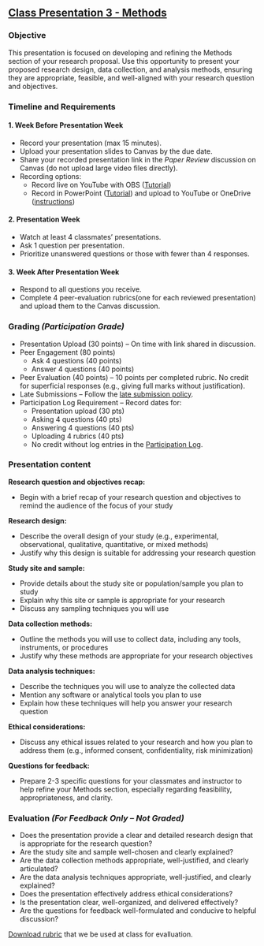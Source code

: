 ## [Class Presentation 3 - Methods](https://aselshall.github.io/rm/hw/class-presentation3)

### Objective

This presentation is focused on developing and refining the Methods section of your research proposal. Use this opportunity to present your proposed research design, data collection, and analysis methods, ensuring they are appropriate, feasible, and well-aligned with your research question and objectives.

### Timeline and Requirements

#### 1. Week Before Presentation Week
- Record your presentation (max 15 minutes).
- Upload your presentation slides to Canvas by the due date.
- Share your recorded presentation link in the *Paper Review* discussion on Canvas (do not upload large video files directly).
- Recording options:
  - Record live on YouTube with OBS ([Tutorial](https://youtu.be/zOhh6MclooA?feature=shared))
  - Record in PowerPoint ([Tutorial](https://youtu.be/bP9VJ03s8Gw?feature=shared)) and upload to YouTube or OneDrive ([instructions](https://github.com/aselshall/gwh/blob/main/hw/How%20to%20Upload%20a%20Video%20to%20OneDrive.docx))

#### 2. Presentation Week
- Watch at least 4 classmates’ presentations.
- Ask 1 question per presentation.
- Prioritize unanswered questions or those with fewer than 4 responses.

#### 3. Week After Presentation Week
- Respond to all questions you receive.
- Complete 4 peer-evaluation rubrics(one for each reviewed presentation) and upload them to the Canvas discussion.

### Grading *(Participation Grade)*
- Presentation Upload (30 points) – On time with link shared in discussion.
- Peer Engagement (80 points)
  - Ask 4 questions (40 points)
  - Answer 4 questions (40 points)
- Peer Evaluation (40 points) – 10 points per completed rubric. No credit for superficial responses (e.g., giving full marks without justification).
- Late Submissions – Follow the [late submission policy](https://aselshall.github.io/gwh/#late-homework-policy).
- Participation Log Requirement – Record dates for:
  - Presentation upload (30 pts)
  - Asking 4 questions (40 pts)
  - Answering 4 questions (40 pts)
  - Uploading 4 rubrics (40 pts)
  - No credit without log entries in the [Participation Log](https://aselshall.github.io/aea/hw/participation).

### Presentation content

**Research question and objectives recap:**
- Begin with a brief recap of your research question and objectives to remind the audience of the focus of your study

**Research design:**
- Describe the overall design of your study (e.g., experimental, observational, qualitative, quantitative, or mixed methods)
- Justify why this design is suitable for addressing your research question

**Study site and sample:**
- Provide details about the study site or population/sample you plan to study
- Explain why this site or sample is appropriate for your research
- Discuss any sampling techniques you will use

**Data collection methods:**
- Outline the methods you will use to collect data, including any tools, instruments, or procedures
- Justify why these methods are appropriate for your research objectives

**Data analysis techniques:**
- Describe the techniques you will use to analyze the collected data
- Mention any software or analytical tools you plan to use
- Explain how these techniques will help you answer your research question

**Ethical considerations:**
- Discuss any ethical issues related to your research and how you plan to address them (e.g., informed consent, confidentiality, risk minimization)

**Questions for feedback:**
- Prepare 2-3 specific questions for your classmates and instructor to help refine your Methods section, especially regarding feasibility, appropriateness, and clarity.

### Evaluation *(For Feedback Only – Not Graded)*
- Does the presentation provide a clear and detailed research design that is appropriate for the research question?
- Are the study site and sample well-chosen and clearly explained?
- Are the data collection methods appropriate, well-justified, and clearly articulated?
- Are the data analysis techniques appropriate, well-justified, and clearly explained?
- Does the presentation effectively address ethical considerations?
- Is the presentation clear, well-organized, and delivered effectively?
- Are the questions for feedback well-formulated and conducive to helpful discussion?

[Download rubric](https://aselshall.github.io/rm/hw/Class%20presentation3%20rubric.docx) that we be used at class for evalluation.
